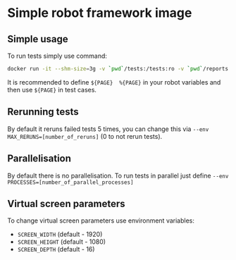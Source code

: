 # Simple robot framework image

## Simple usage
To run tests simply use command:
```bash
docker run -it --shm-size=3g -v `pwd`/tests:/tests:ro -v `pwd`/reports:/out:rw --env PAGE=http://site.com/ getintent/qa-tests:latest
```
It is recommended to define `${PAGE}  %{PAGE}` in your robot variables and then use `${PAGE}` in test cases.

## Rerunning tests
By default it reruns failed tests 5 times, you can change this via `--env MAX_RERUNS=[number_of_reruns]` (0 to not rerun tests).

## Parallelisation
By default there is no parallelisation. To run tests in parallel just define `--env PROCESSES=[number_of_parallel_processes]`

## Virtual screen parameters
To change virtual screen parameters use environment variables:
* `SCREEN_WIDTH` (default - 1920)
* `SCREEN_HEIGHT` (default - 1080)
* `SCREEN_DEPTH` (default - 16)

